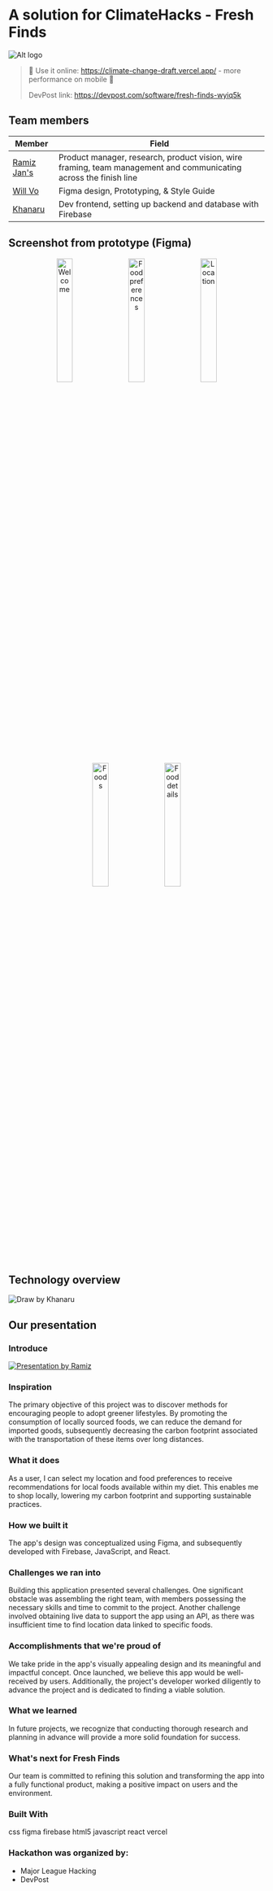 # A solution for ClimateHacks - Fresh Finds

![Alt logo](https://user-images.githubusercontent.com/74447462/234064032-fcb23678-831f-4155-b77b-f25a4f1f7d93.png)

> 🌟 Use it online: https://climate-change-draft.vercel.app/ - more performance on mobile 📱
>
> DevPost link: https://devpost.com/software/fresh-finds-wyiq5k

## Team members
|Member|Field|
|-|-|
|[Ramiz Jan's](https://devpost.com/rjanl8r)|Product manager, research, product vision, wire framing, team management and communicating across the finish line|
|[Will Vo](https://devpost.com/willnguyenvo)|Figma design, Prototyping, & Style Guide|
|[Khanaru](https://devpost.com/Khanaru220)|Dev frontend, setting up backend and database with Firebase|

## Screenshot from prototype (Figma)

<div align="middle" aria-label="Designed by Will Vo">
  <img align="center" width="25%" src="https://user-images.githubusercontent.com/74447462/234066340-55a5bbbd-da52-4b5f-be20-47ac7f34570f.png" alt="Welcome"/>
  &nbsp;&nbsp;
  <img align="center" width="25%" src="https://user-images.githubusercontent.com/74447462/234065154-dc963c04-aea2-42cf-aa0d-ea62dfc1db44.png" alt="Food preferences"/>
  &nbsp;&nbsp;
  <img align="center" width="25%" src="https://user-images.githubusercontent.com/74447462/234065146-4c4f3c63-c5d6-43ce-8285-ad8d421b6fc6.png"  alt="Location"/>
<br><br/>
  <img align="center" width="25%" src="https://user-images.githubusercontent.com/74447462/234065141-5afd05db-1e23-428c-8954-a536ee4cf66b.png"  alt="Foods"/>
  &nbsp;&nbsp;
  <img align="center" width="25%" src="https://user-images.githubusercontent.com/74447462/234065149-f70fcd77-6490-4f3c-ae8c-d4590a114418.png"  alt="Food details"/>
</div>

## Technology overview
![Draw by Khanaru](https://user-images.githubusercontent.com/74447462/233838944-045473ab-e69d-4d8a-a8db-32a002171982.png)

## Our presentation

### Introduce
[![Presentation by Ramiz](https://user-images.githubusercontent.com/74447462/234072154-82c9a7d2-a331-4f8d-9ea8-9d6be137ed91.png)](https://youtu.be/ubM7dP5CAnA)

### Inspiration

The primary objective of this project was to discover methods for encouraging people to adopt greener lifestyles. By promoting the consumption of locally sourced foods, we can reduce the demand for imported goods, subsequently decreasing the carbon footprint associated with the transportation of these items over long distances.

### What it does

As a user, I can select my location and food preferences to receive recommendations for local foods available within my diet. This enables me to shop locally, lowering my carbon footprint and supporting sustainable practices.

### How we built it

The app's design was conceptualized using Figma, and subsequently developed with Firebase, JavaScript, and React.

### Challenges we ran into

Building this application presented several challenges. One significant obstacle was assembling the right team, with members possessing the necessary skills and time to commit to the project. Another challenge involved obtaining live data to support the app using an API, as there was insufficient time to find location data linked to specific foods.

### Accomplishments that we're proud of

We take pride in the app's visually appealing design and its meaningful and impactful concept. Once launched, we believe this app would be well-received by users. Additionally, the project's developer worked diligently to advance the project and is dedicated to finding a viable solution.

### What we learned

In future projects, we recognize that conducting thorough research and planning in advance will provide a more solid foundation for success.

### What's next for Fresh Finds

Our team is committed to refining this solution and transforming the app into a fully functional product, making a positive impact on users and the environment.

### Built With

css figma firebase html5 javascript react vercel

### Hackathon was organized by: 
- Major League Hacking
- DevPost

